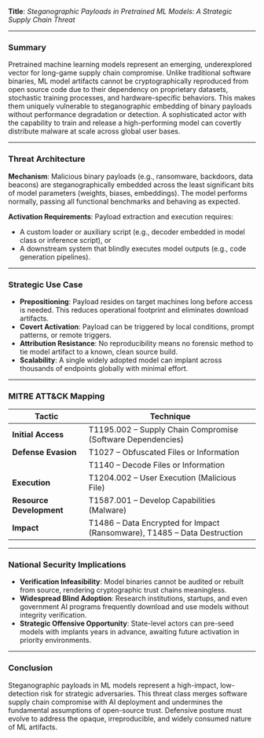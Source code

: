 **Title**: _Steganographic Payloads in Pretrained ML Models: A Strategic Supply Chain Threat_

---

### Summary

Pretrained machine learning models represent an emerging, underexplored vector for long-game supply chain compromise. Unlike traditional software binaries, ML model artifacts cannot be cryptographically reproduced from open source code due to their dependency on proprietary datasets, stochastic training processes, and hardware-specific behaviors. This makes them uniquely vulnerable to steganographic embedding of binary payloads without performance degradation or detection. A sophisticated actor with the capability to train and release a high-performing model can covertly distribute malware at scale across global user bases.

---

### Threat Architecture

**Mechanism**:
Malicious binary payloads (e.g., ransomware, backdoors, data beacons) are steganographically embedded across the least significant bits of model parameters (weights, biases, embeddings). The model performs normally, passing all functional benchmarks and behaving as expected.

**Activation Requirements**:
Payload extraction and execution requires:

- A custom loader or auxiliary script (e.g., decoder embedded in model class or inference script), or
- A downstream system that blindly executes model outputs (e.g., code generation pipelines).

---

### Strategic Use Case

- **Prepositioning**: Payload resides on target machines long before access is needed. This reduces operational footprint and eliminates download artifacts.
- **Covert Activation**: Payload can be triggered by local conditions, prompt patterns, or remote triggers.
- **Attribution Resistance**: No reproducibility means no forensic method to tie model artifact to a known, clean source build.
- **Scalability**: A single widely adopted model can implant across thousands of endpoints globally with minimal effort.

---

### MITRE ATT\&CK Mapping

| Tactic                   | Technique                                                                |
| ------------------------ | ------------------------------------------------------------------------ |
| **Initial Access**       | T1195.002 – Supply Chain Compromise (Software Dependencies)              |
| **Defense Evasion**      | T1027 – Obfuscated Files or Information                                  |
|                          | T1140 – Decode Files or Information                                      |
| **Execution**            | T1204.002 – User Execution (Malicious File)                              |
| **Resource Development** | T1587.001 – Develop Capabilities (Malware)                               |
| **Impact**               | T1486 – Data Encrypted for Impact (Ransomware), T1485 – Data Destruction |

---

### National Security Implications

- **Verification Infeasibility**: Model binaries cannot be audited or rebuilt from source, rendering cryptographic trust chains meaningless.
- **Widespread Blind Adoption**: Research institutions, startups, and even government AI programs frequently download and use models without integrity verification.
- **Strategic Offensive Opportunity**: State-level actors can pre-seed models with implants years in advance, awaiting future activation in priority environments.

---

### Conclusion

Steganographic payloads in ML models represent a high-impact, low-detection risk for strategic adversaries. This threat class merges software supply chain compromise with AI deployment and undermines the fundamental assumptions of open-source trust. Defensive posture must evolve to address the opaque, irreproducible, and widely consumed nature of ML artifacts.
